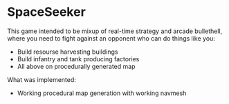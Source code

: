 # SpaceSeeker
This game intended to be mixup of real-time strategy and arcade bullethell, where you need to fight against an opponent who can do things like you:
- Build resourse harvesting buildings
- Build infantry and tank  producing factories
- All above on procedurally generated map

What was implemented:
- Working procedural map generation with working navmesh
